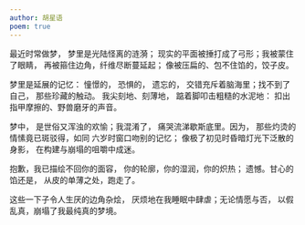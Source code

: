 ```yaml
---
author: 胡星语
poem: true
---
```


最近时常做梦，
梦里是光陆怪离的涟漪；
现实的平面被捶打成了弓形；我被蒙住了眼睛，
再被箍住边角，纤维尽断蔓延起；
像被压扁的、包不住馅的，饺子皮。

梦里是延展的记忆：
    憧憬的，
        恐惧的，
          遗忘的，
交错充斥着脑海里；找不到了自己，
那些珍藏的触动。
我尖刻地、刻薄地，
踮着脚叩击粗糙的水泥地：
扣出指甲摩擦的、野兽磨牙的声音。

梦中，
是世俗又浑浊的欢愉；我混淆了，
痛哭流涕歇斯底里。因为，
那些灼烫的情愫竟已斑驳得，如同
六岁时窗口吻别的记忆；
像极了初见时昏暗灯光下泛散的身影，
在构建与崩塌的咀嚼中成迷。

抱歉，我已描绘不回你的面容，
你的轮廓，你的湿润，你的炽热；
遗憾。甘心的馅还是，
从皮的单薄之处，跑走了。

这些一下子令人生厌的边角杂烩，
厌烦地在我睡眠中肆虐；无论情愿与否，
以假乱真，崩塌了我最纯真的梦境。
